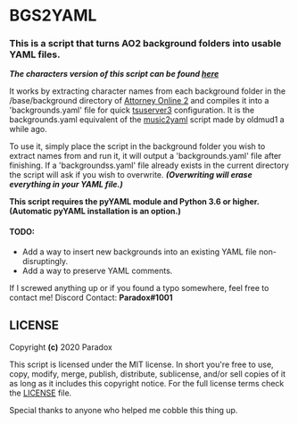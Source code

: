 # **BGS2YAML**
### This is a script that turns AO2 background folders into usable YAML files.
***The characters version of this script can be found [here](https://github.com/Parazoid/characters2yaml)***

It works by extracting character names from each background folder in the /base/background directory of [Attorney Online 2](https://aceattorneyonline.com)
and compiles it into a 'backgrounds.yaml' file for quick [tsuserver3](https://github.com/AttorneyOnline/tsuserver3) configuration.
It is the backgrounds.yaml equivalent of the [music2yaml](https://gist.github.com/oldmud0/4af137512e6419a161218f705ceee16f) script made by oldmud1 a while ago. 

To use it, simply place the script in the background folder you wish to extract 
names from and run it, it will output a 'backgrounds.yaml' file after finishing. 
If a 'backgroundss.yaml' file already exists in the current directory the script 
will ask if you wish to overwrite.
***(Overwriting will erase everything in your YAML file.)***


**This script requires the pyYAML module and Python 3.6 or higher. (Automatic pyYAML installation is an option.)**


#### TODO:
- Add a way to insert new backgrounds into an existing YAML file non-disruptingly.
- Add a way to preserve YAML comments.

If I screwed anything up or if you found a typo somewhere, feel free to contact me!
Discord Contact: __Paradox#1001__

## LICENSE
Copyright **(c)** 2020 Paradox

This script is licensed under the MIT license. In short you're free to use, copy, modify, merge, publish, distribute, sublicense, and/or sell copies of it as long as it includes this copyright notice.
For the full license terms check the [LICENSE](https://github.com/Parazoid/characters2yaml/blob/master/LICENSE.txt) file.

Special thanks to anyone who helped me cobble this thing up.
